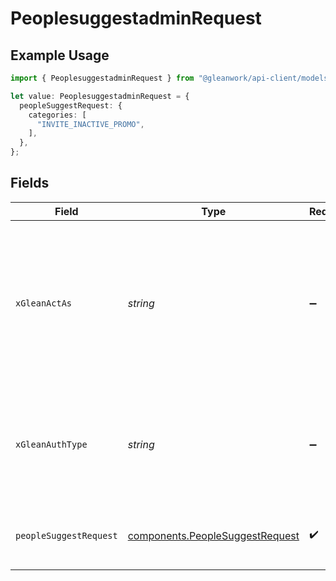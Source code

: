 # PeoplesuggestadminRequest

## Example Usage

```typescript
import { PeoplesuggestadminRequest } from "@gleanwork/api-client/models/operations";

let value: PeoplesuggestadminRequest = {
  peopleSuggestRequest: {
    categories: [
      "INVITE_INACTIVE_PROMO",
    ],
  },
};
```

## Fields

| Field                                                                                                                    | Type                                                                                                                     | Required                                                                                                                 | Description                                                                                                              |
| ------------------------------------------------------------------------------------------------------------------------ | ------------------------------------------------------------------------------------------------------------------------ | ------------------------------------------------------------------------------------------------------------------------ | ------------------------------------------------------------------------------------------------------------------------ |
| `xGleanActAs`                                                                                                            | *string*                                                                                                                 | :heavy_minus_sign:                                                                                                       | Email address of a user on whose behalf the request is intended to be made (should be non-empty only for global tokens). |
| `xGleanAuthType`                                                                                                         | *string*                                                                                                                 | :heavy_minus_sign:                                                                                                       | Auth type being used to access the endpoint (should be non-empty only for global tokens).                                |
| `peopleSuggestRequest`                                                                                                   | [components.PeopleSuggestRequest](../../models/components/peoplesuggestrequest.md)                                       | :heavy_check_mark:                                                                                                       | Includes request params for type of suggestions.                                                                         |